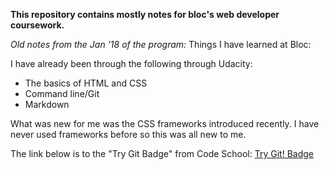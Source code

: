 **This repository contains mostly notes for bloc's web developer coursework.**



*Old notes from the Jan '18 of the program:*
Things I have learned at Bloc:

I have already been through the following through Udacity:
- The basics of HTML and CSS
- Command line/Git
- Markdown

What was new for me was the CSS frameworks introduced recently.
I have never used frameworks before so this was all new to me.

The link below is to the "Try Git Badge" from Code School:
[Try Git! Badge](https://www.codeschool.com/learn/git)
